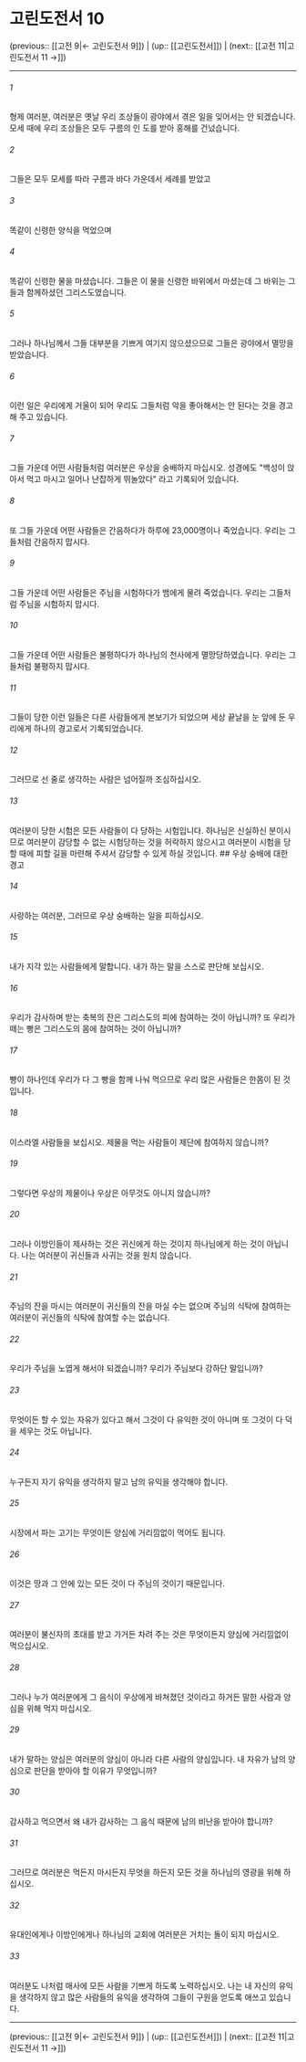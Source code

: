 # 고린도전서 10

(previous:: [[고전 9|← 고린도전서 9]]) | (up:: [[고린도전서]]) | (next:: [[고전 11|고린도전서 11 →]])

***




###### 1 

형제 여러분, 여러분은 옛날 우리 조상들이 광야에서 겪은 일을 잊어서는 안 되겠습니다. 모세 때에 우리 조상들은 모두 구름의 인 도를 받아 홍해를 건넜습니다. 



###### 2 

그들은 모두 모세를 따라 구름과 바다 가운데서 세례를 받았고 



###### 3 

똑같이 신령한 양식을 먹었으며 



###### 4 

똑같이 신령한 물을 마셨습니다. 그들은 이 물을 신령한 바위에서 마셨는데 그 바위는 그들과 함께하셨던 그리스도였습니다. 



###### 5 

그러나 하나님께서 그들 대부분을 기쁘게 여기지 않으셨으므로 그들은 광야에서 멸망을 받았습니다. 



###### 6 

이런 일은 우리에게 거울이 되어 우리도 그들처럼 악을 좋아해서는 안 된다는 것을 경고해 주고 있습니다. 



###### 7 

그들 가운데 어떤 사람들처럼 여러분은 우상을 숭배하지 마십시오. 성경에도 "백성이 앉아서 먹고 마시고 일어나 난잡하게 뛰놀았다" 라고 기록되어 있습니다. 



###### 8 

또 그들 가운데 어떤 사람들은 간음하다가 하루에 23,000명이나 죽었습니다. 우리는 그들처럼 간음하지 맙시다. 



###### 9 

그들 가운데 어떤 사람들은 주님을 시험하다가 뱀에게 물려 죽었습니다. 우리는 그들처럼 주님을 시험하지 맙시다. 



###### 10 

그들 가운데 어떤 사람들은 불평하다가 하나님의 천사에게 멸망당하였습니다. 우리는 그들처럼 불평하지 맙시다. 



###### 11 

그들이 당한 이런 일들은 다른 사람들에게 본보기가 되었으며 세상 끝날을 눈 앞에 둔 우리에게 하나의 경고로서 기록되었습니다. 



###### 12 

그러므로 선 줄로 생각하는 사람은 넘어질까 조심하십시오. 



###### 13 

여러분이 당한 시험은 모든 사람들이 다 당하는 시험입니다. 하나님은 신실하신 분이시므로 여러분이 감당할 수 없는 시험당하는 것을 허락하지 않으시고 여러분이 시험을 당할 때에 피할 길을 마련해 주셔서 감당할 수 있게 하실 것입니다. ## 우상 숭배에 대한 경고 



###### 14 

사랑하는 여러분, 그러므로 우상 숭배하는 일을 피하십시오. 



###### 15 

내가 지각 있는 사람들에게 말합니다. 내가 하는 말을 스스로 판단해 보십시오. 



###### 16 

우리가 감사하며 받는 축복의 잔은 그리스도의 피에 참여하는 것이 아닙니까? 또 우리가 떼는 빵은 그리스도의 몸에 참여하는 것이 아닙니까? 



###### 17 

빵이 하나인데 우리가 다 그 빵을 함께 나눠 먹으므로 우리 많은 사람들은 한몸이 된 것입니다. 



###### 18 

이스라엘 사람들을 보십시오. 제물을 먹는 사람들이 제단에 참여하지 않습니까? 



###### 19 

그렇다면 우상의 제물이나 우상은 아무것도 아니지 않습니까? 



###### 20 

그러나 이방인들이 제사하는 것은 귀신에게 하는 것이지 하나님에게 하는 것이 아닙니다. 나는 여러분이 귀신들과 사귀는 것을 원치 않습니다. 



###### 21 

주님의 잔을 마시는 여러분이 귀신들의 잔을 마실 수는 없으며 주님의 식탁에 참여하는 여러분이 귀신들의 식탁에 참여할 수는 없습니다. 



###### 22 

우리가 주님을 노엽게 해서야 되겠습니까? 우리가 주님보다 강하단 말입니까? 



###### 23 

무엇이든 할 수 있는 자유가 있다고 해서 그것이 다 유익한 것이 아니며 또 그것이 다 덕을 세우는 것도 아닙니다. 



###### 24 

누구든지 자기 유익을 생각하지 말고 남의 유익을 생각해야 합니다. 



###### 25 

시장에서 파는 고기는 무엇이든 양심에 거리낌없이 먹어도 됩니다. 



###### 26 

이것은 땅과 그 안에 있는 모든 것이 다 주님의 것이기 때문입니다. 



###### 27 

여러분이 불신자의 초대를 받고 가거든 차려 주는 것은 무엇이든지 양심에 거리낌없이 먹으십시오. 



###### 28 

그러나 누가 여러분에게 그 음식이 우상에게 바쳐졌던 것이라고 하거든 말한 사람과 양심을 위해 먹지 마십시오. 



###### 29 

내가 말하는 양심은 여러분의 양심이 아니라 다른 사람의 양심입니다. 내 자유가 남의 양심으로 판단을 받아야 할 이유가 무엇입니까? 



###### 30 

감사하고 먹으면서 왜 내가 감사하는 그 음식 때문에 남의 비난을 받아야 합니까? 



###### 31 

그러므로 여러분은 먹든지 마시든지 무엇을 하든지 모든 것을 하나님의 영광을 위해 하십시오. 



###### 32 

유대인에게나 이방인에게나 하나님의 교회에 여러분은 거치는 돌이 되지 마십시오. 



###### 33 

여러분도 나처럼 매사에 모든 사람을 기쁘게 하도록 노력하십시오. 나는 내 자신의 유익을 생각하지 않고 많은 사람들의 유익을 생각하여 그들이 구원을 얻도록 애쓰고 있습니다.

***

(previous:: [[고전 9|← 고린도전서 9]]) | (up:: [[고린도전서]]) | (next:: [[고전 11|고린도전서 11 →]])
